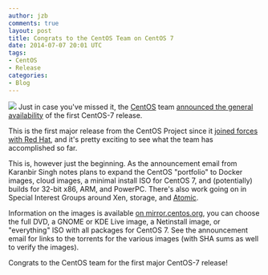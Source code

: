 ```yaml
---
author: jzb
comments: true
layout: post
title: Congrats to the CentOS Team on CentOS 7
date: 2014-07-07 20:01 UTC
tags:
- CentOS
- Release
categories:
- Blog
---
```

<img src="http://community.redhat.com/images/blog/CentOS_200x.png"> Just in case you've missed it, the [CentOS](http://www.centos.org/) team [announced the general availability](http://lists.centos.org/pipermail/centos-announce/2014-July/020393.html) of the first CentOS-7 release.

This is the first major release from the CentOS Project since it [joined forces with Red Hat](http://community.redhat.com/blog/2014/01/red-hat-and-centos-join-forces/), and it's pretty exciting to see what the team has accomplished so far. 

This is, however just the beginning. As the announcement email from Karanbir Singh notes plans to expand the CentOS "portfolio" to Docker images, cloud images, a minimal install ISO for CentOS 7, and (potentially) builds for 32-bit x86, ARM, and PowerPC. There's also work going on in Special Interest Groups around Xen, storage, and [Atomic](http://projectatomic.io/).

Information on the images is available [on mirror.centos.org](http://mirror.centos.org/centos/7/isos/x86_64/0_README.txt), you can choose the full DVD, a GNOME or KDE Live image, a Netinstall image, or "everything" ISO with all packages for CentOS 7. See the announcement email for links to the torrents for the various images (with SHA sums as well to verify the images).

Congrats to the CentOS team for the first major CentOS-7 release!
